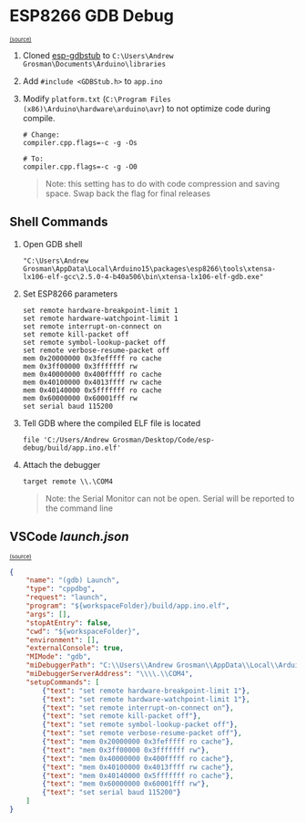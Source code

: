 # ESP8266 GDB Debug

<sub><sup>[(source)](https://arduino-esp8266.readthedocs.io/en/latest/gdb.html)</sup></sub>

1. Cloned [esp-gdbstub](https://github.com/espressif/esp-gdbstub) to `C:\Users\Andrew Grosman\Documents\Arduino\libraries`

2. Add `#include <GDBStub.h>` to `app.ino`

3. Modify `platform.txt` (`C:\Program Files (x86)\Arduino\hardware\arduino\avr`) to not optimize code during compile.

    ```
    # Change:
    compiler.cpp.flags=-c -g -Os

    # To:
    compiler.cpp.flags=-c -g -O0
    ```

    > Note: this setting has to do with code compression and saving space. Swap back the flag for final releases

## Shell Commands

1. Open GDB shell
	```DOS
	"C:\Users\Andrew Grosman\AppData\Local\Arduino15\packages\esp8266\tools\xtensa-lx106-elf-gcc\2.5.0-4-b40a506\bin\xtensa-lx106-elf-gdb.exe"
	```

2. Set ESP8266 parameters

	```
	set remote hardware-breakpoint-limit 1
	set remote hardware-watchpoint-limit 1
	set remote interrupt-on-connect on
	set remote kill-packet off
	set remote symbol-lookup-packet off
	set remote verbose-resume-packet off
	mem 0x20000000 0x3fefffff ro cache
	mem 0x3ff00000 0x3fffffff rw
	mem 0x40000000 0x400fffff ro cache
	mem 0x40100000 0x4013ffff rw cache
	mem 0x40140000 0x5fffffff ro cache
	mem 0x60000000 0x60001fff rw
	set serial baud 115200
	```

3. Tell GDB where the compiled ELF file is located

	```
	file 'C:/Users/Andrew Grosman/Desktop/Code/esp-debug/build/app.ino.elf'
	```

4. Attach the debugger

	```
	target remote \\.\COM4
	```
	
	> Note: the Serial Monitor can not be open. Serial will be reported to the command line

## VSCode *launch.json*

<sub><sup>[(source)](https://github.com/microsoft/vscode-cpptools/issues/1447#issuecomment-517906636)</sup></sub>

```JSON
{
    "name": "(gdb) Launch",
    "type": "cppdbg",
    "request": "launch",
    "program": "${workspaceFolder}/build/app.ino.elf",
    "args": [],
    "stopAtEntry": false,
    "cwd": "${workspaceFolder}",
    "environment": [],
    "externalConsole": true,
    "MIMode": "gdb",
    "miDebuggerPath": "C:\\Users\\Andrew Grosman\\AppData\\Local\\Arduino15\\packages\\esp8266\\tools\\xtensa-lx106-elf-gcc\\2.5.0-4-b40a506\\bin\\xtensa-lx106-elf-gdb.exe",
    "miDebuggerServerAddress": "\\\\.\\COM4",
    "setupCommands": [
        {"text": "set remote hardware-breakpoint-limit 1"},
        {"text": "set remote hardware-watchpoint-limit 1"},
        {"text": "set remote interrupt-on-connect on"},
        {"text": "set remote kill-packet off"},
        {"text": "set remote symbol-lookup-packet off"},
        {"text": "set remote verbose-resume-packet off"},
        {"text": "mem 0x20000000 0x3fefffff ro cache"},
        {"text": "mem 0x3ff00000 0x3fffffff rw"},
        {"text": "mem 0x40000000 0x400fffff ro cache"},
        {"text": "mem 0x40100000 0x4013ffff rw cache"},
        {"text": "mem 0x40140000 0x5fffffff ro cache"},
        {"text": "mem 0x60000000 0x60001fff rw"},
        {"text": "set serial baud 115200"}
    ]
}
```